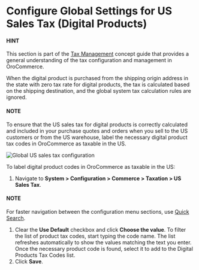 <a id="user-guide-taxes-us"></a>

# Configure Global Settings for US Sales Tax (Digital Products)

#### HINT
This section is part of the [Tax Management](../../../../../concept-guides/administration/taxes/index.md#concept-guide-taxes) concept guide that provides a general understanding of the tax configuration and management in OroCommerce.

When the digital product is purchased from the shipping origin address in the state with zero tax rate for digital products, the tax is calculated based on the shipping destination, and the global system tax calculation rules are ignored.

#### NOTE
To ensure that the US sales tax for digital products is correctly calculated and included in your purchase quotes and orders when you sell to the US customers or from the US warehouse, label the necessary digital product tax codes in OroCommerce as taxable in the US.

![Global US sales tax configuration](user/img/system/config_commerce/taxation/us_sales_tax.png)

To label digital product codes in OroCommerce as taxable in the US:

1. Navigate to **System > Configuration > Commerce > Taxation > US Sales Tax**.

#### NOTE
For faster navigation between the configuration menu sections, use [Quick Search](../../quick-search.md#user-guide-system-configuration-quick-search).

1. Clear the **Use Default** checkbox and click **Choose the value**. To filter the list of product tax codes, start typing the code name. The list refreshes automatically to show the values matching the text you enter. Once the necessary product code is found, select it to add to the Digital Products Tax Codes list.
2. Click **Save**.
